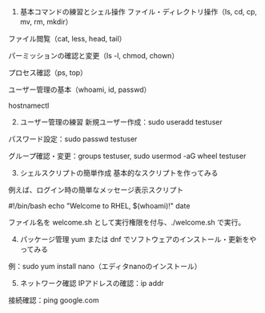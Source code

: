 1. 基本コマンドの練習とシェル操作
ファイル・ディレクトリ操作（ls, cd, cp, mv, rm, mkdir）

ファイル閲覧（cat, less, head, tail）

パーミッションの確認と変更（ls -l, chmod, chown）

プロセス確認（ps, top）

ユーザー管理の基本（whoami, id, passwd）

 hostnamectl



2. ユーザー管理の練習
新規ユーザー作成：sudo useradd testuser

パスワード設定：sudo passwd testuser

グループ確認・変更：groups testuser, sudo usermod -aG wheel testuser




3. シェルスクリプトの簡単作成
基本的なスクリプトを作ってみる

例えば、ログイン時の簡単なメッセージ表示スクリプト


#!/bin/bash
echo "Welcome to RHEL, $(whoami)!"
date

ファイル名を welcome.sh として実行権限を付与、./welcome.sh で実行。




4. パッケージ管理
yum または dnf でソフトウェアのインストール・更新をやってみる

例：sudo yum install nano（エディタnanoのインストール）




5. ネットワーク確認
IPアドレスの確認：ip addr

接続確認：ping google.com
